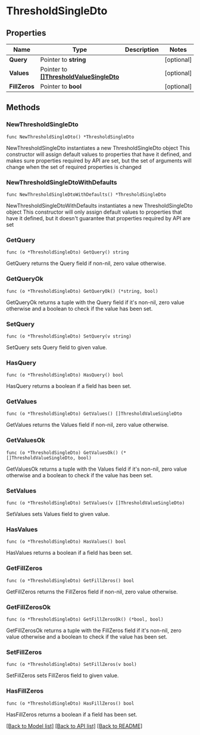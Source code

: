 # ThresholdSingleDto

## Properties

Name | Type | Description | Notes
------------ | ------------- | ------------- | -------------
**Query** | Pointer to **string** |  | [optional] 
**Values** | Pointer to [**[]ThresholdValueSingleDto**](ThresholdValueSingleDto.md) |  | [optional] 
**FillZeros** | Pointer to **bool** |  | [optional] 

## Methods

### NewThresholdSingleDto

`func NewThresholdSingleDto() *ThresholdSingleDto`

NewThresholdSingleDto instantiates a new ThresholdSingleDto object
This constructor will assign default values to properties that have it defined,
and makes sure properties required by API are set, but the set of arguments
will change when the set of required properties is changed

### NewThresholdSingleDtoWithDefaults

`func NewThresholdSingleDtoWithDefaults() *ThresholdSingleDto`

NewThresholdSingleDtoWithDefaults instantiates a new ThresholdSingleDto object
This constructor will only assign default values to properties that have it defined,
but it doesn't guarantee that properties required by API are set

### GetQuery

`func (o *ThresholdSingleDto) GetQuery() string`

GetQuery returns the Query field if non-nil, zero value otherwise.

### GetQueryOk

`func (o *ThresholdSingleDto) GetQueryOk() (*string, bool)`

GetQueryOk returns a tuple with the Query field if it's non-nil, zero value otherwise
and a boolean to check if the value has been set.

### SetQuery

`func (o *ThresholdSingleDto) SetQuery(v string)`

SetQuery sets Query field to given value.

### HasQuery

`func (o *ThresholdSingleDto) HasQuery() bool`

HasQuery returns a boolean if a field has been set.

### GetValues

`func (o *ThresholdSingleDto) GetValues() []ThresholdValueSingleDto`

GetValues returns the Values field if non-nil, zero value otherwise.

### GetValuesOk

`func (o *ThresholdSingleDto) GetValuesOk() (*[]ThresholdValueSingleDto, bool)`

GetValuesOk returns a tuple with the Values field if it's non-nil, zero value otherwise
and a boolean to check if the value has been set.

### SetValues

`func (o *ThresholdSingleDto) SetValues(v []ThresholdValueSingleDto)`

SetValues sets Values field to given value.

### HasValues

`func (o *ThresholdSingleDto) HasValues() bool`

HasValues returns a boolean if a field has been set.

### GetFillZeros

`func (o *ThresholdSingleDto) GetFillZeros() bool`

GetFillZeros returns the FillZeros field if non-nil, zero value otherwise.

### GetFillZerosOk

`func (o *ThresholdSingleDto) GetFillZerosOk() (*bool, bool)`

GetFillZerosOk returns a tuple with the FillZeros field if it's non-nil, zero value otherwise
and a boolean to check if the value has been set.

### SetFillZeros

`func (o *ThresholdSingleDto) SetFillZeros(v bool)`

SetFillZeros sets FillZeros field to given value.

### HasFillZeros

`func (o *ThresholdSingleDto) HasFillZeros() bool`

HasFillZeros returns a boolean if a field has been set.


[[Back to Model list]](../README.md#documentation-for-models) [[Back to API list]](../README.md#documentation-for-api-endpoints) [[Back to README]](../README.md)


